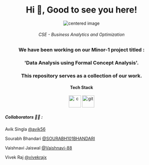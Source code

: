 
<h1 align="center">Hi 👋, Good to see you here!</h1>  
<p align = "center">
    <img src="https://s3.amazonaws.com/upes-prod/media/1340/upes-logo.png" alt="centered image" />
</p>
<h6 align="center">CSE - Business Analytics and Optimization</h6>

<h3 align="center">We have been working on our Minor-1 project titled :</h3><h3 align="center">'Data Analysis using Formal Concept Analysis'. </h3>
<h3 align="center">This repository serves as a collection of our work.</h3>  
  
<h4 align="center">Tech Stack</h4>
<p align="center"><img src="https://devicons.github.io/devicon/devicon.git/icons/c/c-original.svg" alt="c" width="40" height="40"/> <img src="https://www.vectorlogo.zone/logos/git-scm/git-scm-icon.svg" alt="git" width="40" height="40"/></p>

<h5>Collaborators 🧡🙌 :</h5>
<p>Avik Singla <a href="https://github.com/avik56">@avik56</a><br></p>
<p>Sourabh Bhandari <a href="https://github.com/SOURABH101BHANDARI">@SOURABH101BHANDARI</a><br></p>
<p>Vaishnavi Jaiswal <a href="https://github.com/vaishnavi-88">@Vaishnavi-88</a><br></p>
<p>Vivek Raj <a href="https://github.com/vivekrajx">@vivekrajx</a><br></p>
